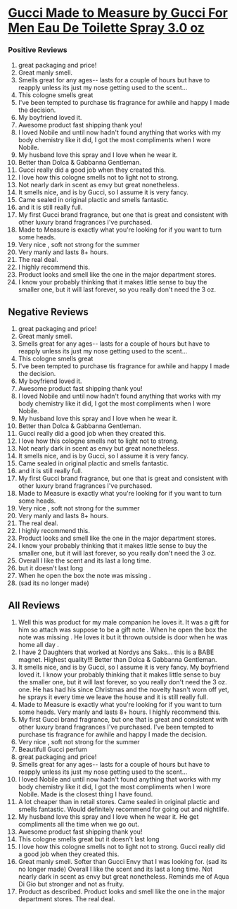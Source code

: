 # [Gucci Made to Measure by Gucci For Men Eau De Toilette Spray 3.0 oz](https://products.checkmycream.com/products/Gucci-Made-to-Measure-by-Gucci-For-Men-Eau-De-Toilette-Spray-3.0-oz.html)

### Positive Reviews

<ol>
      <li>great packaging and price!</li>
      <li>Great manly smell.  </li>
      <li>Smells great for any ages-- lasts for a couple of hours but have to reapply unless its just my nose getting used to the scent...</li>
      <li>This cologne smells great</li>
      <li>I&#x27;ve been tempted to purchase tis fragrance  for awhile and happy I made the decision.</li>
      <li>My boyfriend loved it.</li>
      <li>Awesome product fast shipping thank you!</li>
      <li>I loved Nobile and until now hadn&#x27;t found anything that works with my body chemistry like it did, I got the most compliments when I wore Nobile.</li>
      <li>My husband love this spray and I love when he wear it.</li>
      <li>Better than Dolca &amp; Gabbanna Gentleman.</li>
      <li>Gucci really did a good job when they created this.</li>
      <li>I love how this cologne smells not to light not to strong.</li>
      <li>Not nearly dark in scent as envy but great nonetheless.  </li>
      <li>It smells nice, and is by Gucci, so I assume it is very fancy.</li>
      <li>Came sealed in original plactic and smells fantastic.</li>
      <li>and it is still really full.</li>
      <li>My first Gucci brand fragrance, but one that is great and consistent with other luxury brand fragrances I&#x27;ve purchased.</li>
      <li>Made to Measure is exactly what you&#x27;re looking for if you want to turn some heads.</li>
      <li>Very nice , soft not strong for the summer</li>
      <li>Very manly and lasts 8+ hours.</li>
      <li>The real deal.</li>
      <li>I highly recommend this.</li>
      <li>Product looks and smell like the one in the major department stores.</li>
      <li>I know your probably thinking that it makes little sense to buy the smaller one, but it will last forever, so you really don&#x27;t need the 3 oz.</li>
</ol>


<h2>Negative Reviews</h2>
<ol>
<li> great packaging and price!</li>
<li> Great manly smell.  </li>
<li> Smells great for any ages-- lasts for a couple of hours but have to reapply unless its just my nose getting used to the scent...</li>
<li> This cologne smells great</li>
<li> I&#x27;ve been tempted to purchase tis fragrance  for awhile and happy I made the decision.</li>
<li> My boyfriend loved it.</li>
<li> Awesome product fast shipping thank you!</li>
<li> I loved Nobile and until now hadn&#x27;t found anything that works with my body chemistry like it did, I got the most compliments when I wore Nobile.</li>
<li> My husband love this spray and I love when he wear it.</li>
<li> Better than Dolca &amp; Gabbanna Gentleman.</li>
<li> Gucci really did a good job when they created this.</li>
<li> I love how this cologne smells not to light not to strong.</li>
<li> Not nearly dark in scent as envy but great nonetheless.  </li>
<li> It smells nice, and is by Gucci, so I assume it is very fancy.</li>
<li> Came sealed in original plactic and smells fantastic.</li>
<li> and it is still really full.</li>
<li> My first Gucci brand fragrance, but one that is great and consistent with other luxury brand fragrances I&#x27;ve purchased.</li>
<li> Made to Measure is exactly what you&#x27;re looking for if you want to turn some heads.</li>
<li> Very nice , soft not strong for the summer</li>
<li> Very manly and lasts 8+ hours.</li>
<li> The real deal.</li>
<li> I highly recommend this.</li>
<li> Product looks and smell like the one in the major department stores.</li>
<li> I know your probably thinking that it makes little sense to buy the smaller one, but it will last forever, so you really don&#x27;t need the 3 oz.</li>
<li> Overall I like the scent and its last a long time.  </li>
<li> but it doesn&#x27;t last long</li>
<li> When he open the box the note was missing .</li>
<li> (sad its no longer made)  </li>
</ol>

<h2>All Reviews</h2>

<ol>
    <li> Well this was product for my male companion he loves it. It was a gift for him so attach was suppose to be a gift note . When he open the box the note was missing . He loves it but it thrown outside is door when he was home all day .</li>
    <li> I have 2 Daughters that worked at Nordys ans Saks... this is a BABE magnet.  Highest quality!!!  Better than Dolca &amp; Gabbanna Gentleman.</li>
    <li> It smells nice, and is by Gucci, so I assume it is very fancy. My boyfriend loved it. I know your probably thinking that it makes little sense to buy the smaller one, but it will last forever, so you really don&#x27;t need the 3 oz. one. He has had his since Christmas and the novelty hasn&#x27;t worn off yet, he sprays it every time we leave the house and it is still really full.</li>
    <li> Made to Measure is exactly what you&#x27;re looking for if you want to turn some heads. Very manly and lasts 8+ hours. I highly recommend this.</li>
    <li> My first Gucci brand fragrance, but one that is great and consistent with other luxury brand fragrances I&#x27;ve purchased. I&#x27;ve been tempted to purchase tis fragrance  for awhile and happy I made the decision.</li>
    <li> Very nice , soft not strong for the summer</li>
    <li> Beautifull Gucci  perfum</li>
    <li> great packaging and price!</li>
    <li> Smells great for any ages-- lasts for a couple of hours but have to reapply unless its just my nose getting used to the scent...</li>
    <li> I loved Nobile and until now hadn&#x27;t found anything that works with my body chemistry like it did, I got the most compliments when I wore Nobile. Made is the closest thing I have found.</li>
    <li> A lot cheaper than in retail stores. Came sealed in original plactic and smells fantastic. Would definitely recommend for going out and nightlife.</li>
    <li> My husband love this spray and I love when he wear it. He get compliments all the time when we go out.</li>
    <li> Awesome product fast shipping thank you!</li>
    <li> This cologne smells great but it doesn&#x27;t last long</li>
    <li> I love how this cologne smells not to light not to strong. Gucci really did a good job when they created this.</li>
    <li> Great manly smell.  Softer than Gucci Envy that I was looking for.  (sad its no longer made)  Overall I like the scent and its last a long time.  Not nearly dark in scent as envy but great nonetheless.  Reminds me of Aqua Di Gio but stronger and not as fruity.</li>
    <li> Product as described. Product looks and smell like the one in the major department stores. The real deal.</li>
</ol>




